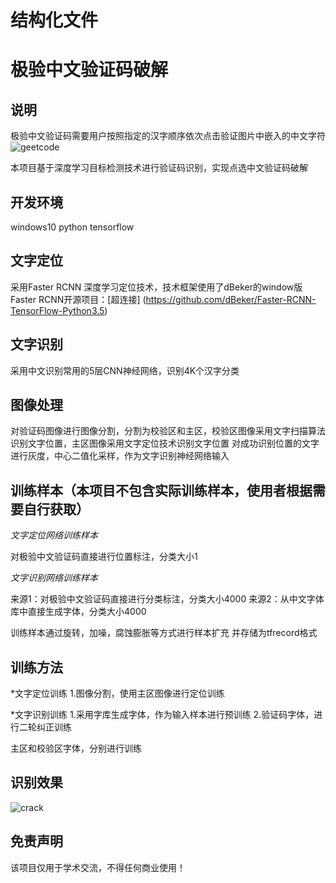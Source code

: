 
# 结构化文件
# 极验中文验证码破解

## 说明
极验中文验证码需要用户按照指定的汉字顺序依次点击验证图片中嵌入的中文字符
![geetcode](https://github.com/pf67/GeekChinese_crack/blob/master/data/demo/input/313_148.jpg)

本项目基于深度学习目标检测技术进行验证码识别，实现点选中文验证码破解

## 开发环境
windows10 python tensorflow


## 文字定位
采用Faster RCNN 深度学习定位技术，技术框架使用了dBeker的window版Faster RCNN开源项目：[超连接] (https://github.com/dBeker/Faster-RCNN-TensorFlow-Python3.5)

## 文字识别
采用中文识别常用的5层CNN神经网络，识别4K个汉字分类

## 图像处理
对验证码图像进行图像分割，分割为校验区和主区，校验区图像采用文字扫描算法识别文字位置，主区图像采用文字定位技术识别文字位置
对成功识别位置的文字进行灰度，中心二值化采样，作为文字识别神经网络输入

## 训练样本（本项目不包含实际训练样本，使用者根据需要自行获取）
*文字定位网络训练样本*

对极验中文验证码直接进行位置标注，分类大小1

*文字识别网络训练样本*

来源1：对极验中文验证码直接进行分类标注，分类大小4000
来源2：从中文字体库中直接生成字体，分类大小4000

训练样本通过旋转，加噪，腐蚀膨胀等方式进行样本扩充
并存储为tfrecord格式

## 训练方法

*文字定位训练
1.图像分割，使用主区图像进行定位训练

*文字识别训练
1.采用字库生成字体，作为输入样本进行预训练
2.验证码字体，进行二轮纠正训练

主区和校验区字体，分别进行训练

## 识别效果
![crack](https://github.com/pf67/GeekChinese_crack/blob/master/data/demo/input/result.jpg)

## 免责声明
该项目仅用于学术交流，不得任何商业使用！